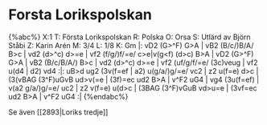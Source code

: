 # Forsta Lorikspolskan

{%abc%}
X:1
T: Första Lorikspolskan
R: Polska
O: Orsa
S: Utlärd av Björn Ståbi
Z: Karin Arén
M: 3/4
L: 1/8
K: Gm
|: vD2 (G>^F) G>A | vB2 (B/c/)B/A/ B>c | vd2 (d>^c) d>=e | vf2 (f/g/)f/=e/ c>e|v(g<f) (d>c) B>A | 
vD2 (G>^F) G>A | vB2 (B/c/B/A/) B>c | vd2 (d>^c) d>=e | vf2 (uf/g/f/=e/ (3c)veug | vf2 u(d4 | d2) vd4 :|:
uB>d ug2 (3v(f=ef | a2) u(g/a/)g/=e/ vc2 | z2 u(f=e) d>c | (3(vBAG (3^F)uGvB ud>v(=e | (3f)=ec ud2 B>A | v^F2 uG4 | 
vg4 (3u(f=ef) | v(a2 g/a/)g/=e/ uc2 | z2 v(f=e) u(d>c | (3BAG (3^F)vGuB vd>u=e | (3vf=ec ud2 B>A | v^F2 uG4 :|
{%endabc%}

Se även [[2893|Loriks tredje]]
